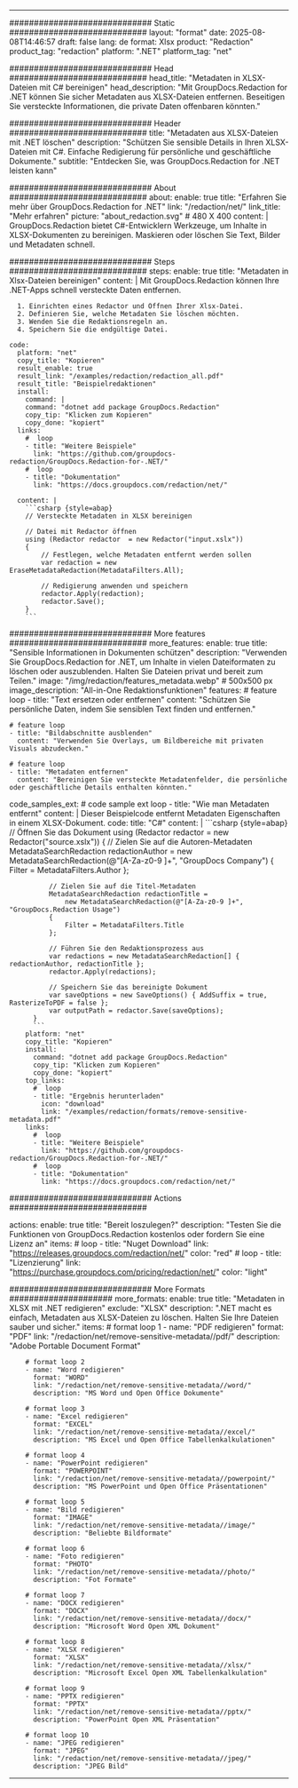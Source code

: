 
---
############################# Static ############################
layout: "format"
date:  2025-08-08T14:46:57
draft: false
lang: de
format: Xlsx
product: "Redaction"
product_tag: "redaction"
platform: ".NET"
platform_tag: "net"

############################# Head ############################
head_title: "Metadaten in XLSX-Dateien mit C# bereinigen"
head_description: "Mit GroupDocs.Redaction for .NET können Sie sicher Metadaten aus XLSX-Dateien entfernen. Beseitigen Sie versteckte Informationen, die private Daten offenbaren könnten."

############################# Header ############################
title: "Metadaten aus XLSX-Dateien mit .NET löschen" 
description: "Schützen Sie sensible Details in Ihren XLSX-Dateien mit C#. Einfache Redigierung für persönliche und geschäftliche Dokumente."
subtitle: "Entdecken Sie, was GroupDocs.Redaction for .NET leisten kann" 

############################# About ############################
about:
    enable: true
    title: "Erfahren Sie mehr über GroupDocs.Redaction for .NET"
    link: "/redaction/net/"
    link_title: "Mehr erfahren"
    picture: "about_redaction.svg" # 480 X 400
    content: |
       GroupDocs.Redaction bietet C#-Entwicklern Werkzeuge, um Inhalte in XLSX-Dokumenten zu bereinigen. Maskieren oder löschen Sie Text, Bilder und Metadaten schnell.

############################# Steps ############################
steps:
    enable: true
    title: "Metadaten in Xlsx-Dateien bereinigen"
    content: |
      Mit GroupDocs.Redaction können Ihre .NET-Apps schnell versteckte Daten entfernen.
      
      1. Einrichten eines Redactor und Öffnen Ihrer Xlsx-Datei.
      2. Definieren Sie, welche Metadaten Sie löschen möchten.
      3. Wenden Sie die Redaktionsregeln an.
      4. Speichern Sie die endgültige Datei.
   
    code:
      platform: "net"
      copy_title: "Kopieren"
      result_enable: true
      result_link: "/examples/redaction/redaction_all.pdf"
      result_title: "Beispielredaktionen"
      install:
        command: |
        command: "dotnet add package GroupDocs.Redaction"
        copy_tip: "Klicken zum Kopieren"
        copy_done: "kopiert"
      links:
        #  loop
        - title: "Weitere Beispiele"
          link: "https://github.com/groupdocs-redaction/GroupDocs.Redaction-for-.NET/"
        #  loop
        - title: "Dokumentation"
          link: "https://docs.groupdocs.com/redaction/net/"
          
      content: |
        ```csharp {style=abap}
        // Versteckte Metadaten in XLSX bereinigen

        // Datei mit Redactor öffnen
        using (Redactor redactor  = new Redactor("input.xslx"))
        {
            // Festlegen, welche Metadaten entfernt werden sollen
            var redaction = new EraseMetadataRedaction(MetadataFilters.All);
            
            // Redigierung anwenden und speichern
            redactor.Apply(redaction);
            redactor.Save();
        }
        ```            


############################# More features ############################
more_features:
  enable: true
  title: "Sensible Informationen in Dokumenten schützen"
  description: "Verwenden Sie GroupDocs.Redaction for .NET, um Inhalte in vielen Dateiformaten zu löschen oder auszublenden. Halten Sie Dateien privat und bereit zum Teilen."
  image: "/img/redaction/features_metadata.webp" # 500x500 px
  image_description: "All-in-One Redaktionsfunktionen"
  features:
    # feature loop
    - title: "Text ersetzen oder entfernen"
      content: "Schützen Sie persönliche Daten, indem Sie sensiblen Text finden und entfernen."

    # feature loop
    - title: "Bildabschnitte ausblenden"
      content: "Verwenden Sie Overlays, um Bildbereiche mit privaten Visuals abzudecken."

    # feature loop
    - title: "Metadaten entfernen"
      content: "Bereinigen Sie versteckte Metadatenfelder, die persönliche oder geschäftliche Details enthalten könnten."
      
  code_samples_ext:
    # code sample ext loop
    - title: "Wie man Metadaten entfernt"
      content: |
        Dieser Beispielcode entfernt Metadaten Eigenschaften in einem XLSX-Dokument.
      code:
        title: "C#"
        content: |
          ```csharp {style=abap}
          //  Öffnen Sie das Dokument
          using (Redactor redactor  = new Redactor("source.xslx"))
          {
              // Zielen Sie auf die Autoren-Metadaten
              MetadataSearchRedaction redactionAuthor = 
                  new MetadataSearchRedaction(@"[A-Za-z0-9 ]+", "GroupDocs Company")
              {
                  Filter = MetadataFilters.Author
              };

              // Zielen Sie auf die Titel-Metadaten
              MetadataSearchRedaction redactionTitle = 
                  new MetadataSearchRedaction(@"[A-Za-z0-9 ]+", "GroupDocs.Redaction Usage")
              {
                  Filter = MetadataFilters.Title
              };

              // Führen Sie den Redaktionsprozess aus
              var redactions = new MetadataSearchRedaction[] { redactionAuthor, redactionTitle };
              redactor.Apply(redactions);

              // Speichern Sie das bereinigte Dokument
              var saveOptions = new SaveOptions() { AddSuffix = true, RasterizeToPDF = false };
              var outputPath = redactor.Save(saveOptions);
          }
          ```
        platform: "net"
        copy_title: "Kopieren"
        install:
          command: "dotnet add package GroupDocs.Redaction"
          copy_tip: "Klicken zum Kopieren"
          copy_done: "kopiert"
        top_links:
          #  loop
          - title: "Ergebnis herunterladen"
            icon: "download"
            link: "/examples/redaction/formats/remove-sensitive-metadata.pdf"
        links:
          #  loop
          - title: "Weitere Beispiele"
            link: "https://github.com/groupdocs-redaction/GroupDocs.Redaction-for-.NET/"
          #  loop
          - title: "Dokumentation"
            link: "https://docs.groupdocs.com/redaction/net/"


############################# Actions ############################

actions:
  enable: true
  title: "Bereit loszulegen?"
  description: "Testen Sie die Funktionen von GroupDocs.Redaction kostenlos oder fordern Sie eine Lizenz an"
  items:
    #  loop
    - title: "Nuget Download"
      link: "https://releases.groupdocs.com/redaction/net/"
      color: "red"
        #  loop
    - title: "Lizenzierung"
      link: "https://purchase.groupdocs.com/pricing/redaction/net/"
      color: "light"


############################# More Formats #####################
more_formats:
    enable: true
    title: "Metadaten in XLSX mit .NET redigieren"
    exclude: "XLSX"
    description: ".NET macht es einfach, Metadaten aus XLSX-Dateien zu löschen. Halten Sie Ihre Dateien sauber und sicher."
    items: 
        # format loop 1
        - name: "PDF redigieren"
          format: "PDF"
          link: "/redaction/net/remove-sensitive-metadata//pdf/"
          description: "Adobe Portable Document Format"

        # format loop 2
        - name: "Word redigieren"
          format: "WORD"
          link: "/redaction/net/remove-sensitive-metadata//word/"
          description: "MS Word und Open Office Dokumente"
          
        # format loop 3
        - name: "Excel redigieren"
          format: "EXCEL"
          link: "/redaction/net/remove-sensitive-metadata//excel/"
          description: "MS Excel und Open Office Tabellenkalkulationen"

        # format loop 4
        - name: "PowerPoint redigieren"
          format: "POWERPOINT"
          link: "/redaction/net/remove-sensitive-metadata//powerpoint/"
          description: "MS PowerPoint und Open Office Präsentationen"

        # format loop 5
        - name: "Bild redigieren"
          format: "IMAGE"
          link: "/redaction/net/remove-sensitive-metadata//image/"
          description: "Beliebte Bildformate"

        # format loop 6
        - name: "Foto redigieren"
          format: "PHOTO"
          link: "/redaction/net/remove-sensitive-metadata//photo/"
          description: "Fot Formate"

        # format loop 7
        - name: "DOCX redigieren"
          format: "DOCX"
          link: "/redaction/net/remove-sensitive-metadata//docx/"
          description: "Microsoft Word Open XML Dokument"
          
        # format loop 8
        - name: "XLSX redigieren"
          format: "XLSX"
          link: "/redaction/net/remove-sensitive-metadata//xlsx/"
          description: "Microsoft Excel Open XML Tabellenkalkulation"
          
        # format loop 9
        - name: "PPTX redigieren"
          format: "PPTX"
          link: "/redaction/net/remove-sensitive-metadata//pptx/"
          description: "PowerPoint Open XML Präsentation"

        # format loop 10
        - name: "JPEG redigieren"
          format: "JPEG"
          link: "/redaction/net/remove-sensitive-metadata//jpeg/"
          description: "JPEG Bild"


---